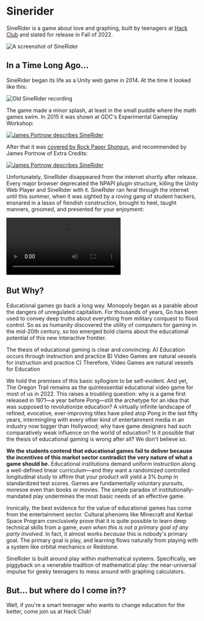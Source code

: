 Sinerider
===

SineRider is a game about love and graphing, built by teenagers at [Hack Club](https://hackclub.com) and slated for release in Fall of 2022.

![A screenshot of SineRider](https://user-images.githubusercontent.com/58434499/181846910-a99f2cde-efec-46df-ae75-0894c4ec4f4f.png)

## In a Time Long Ago…

SineRider began its life as a Unity web game in 2014. At the time it looked like this:

![Old SineRider recording](https://i.imgur.com/RttKiF7.gif)

The game made a minor splash, at least in the small puddle where the math games swim. In 2015 it was shown at GDC's Experimental Gameplay Workshop:

[![James Portnow describes SineRider](https://img.youtube.com/vi/rbJTzGNC8Bs/0.jpg)](https://youtu.be/rbJTzGNC8Bs)

After that it was [covered by Rock Paper Shotgun](https://www.rockpapershotgun.com/sinerider-wants-you-to-love-maths-and-scares-me), and recommended by James Portnow of Extra Credits:

[![James Portnow describes SineRider](https://img.youtube.com/vi/9FU103w2EWg/0.jpg)](https://youtu.be/9FU103w2EWg)

Unfortunately, SineRider disappeared from the internet shortly after release. Every major browser deprecated the NPAPI plugin structure, killing the Unity Web Player and SineRider with it. SineRider ran feral through the internet until this summer, when it was sighted by a roving gang of student hackers, ensnared in a lasso of fiendish construction, brought to heel, taught manners, groomed, and presented for your enjoyment:

![SineRider's new teaser](./Assets/teaser.mp4)

## But Why?

Educational games go back a long way. Monopoly began as a parable about the dangers of unregulated capitalism. For thousands of years, Go has been used to convey deep truths about everything from military conquest to flood control. So as as humanity discovered the utility of computers for gaming in the mid-20th century, so too emerged bold claims about the educational potential of this new interactive frontier.

The thesis of educational gaming is clear and convincing:
  A) Education occurs through instruction and practice
  B) Video Games are natural vessels for instruction and practice
  C) Therefore, Video Games are natural vessels for Education

We hold the premises of this basic syllogism to be self-evident. And yet, The Oregon Trail remains as the quintessential educational video game for most of us in 2022. This raises a troubling question: why is a game first released in 1971—a year before Pong—still the archetype for an idea that was supposed to revolutionize education? A virtually infinite landscape of refined, evocative, ever-improving titles have piled atop Pong in the last fifty years, intermingling with every other kind of entertainment media in an industry now bigger than Hollywood; why have game designers had such comparatively weak influence on the world of education? Is it possible that the thesis of educational gaming is wrong after all? We don't believe so.

**We the students contend that educational games fail to deliver because the incentives of this market sector contradict the very nature of what a game should be.** Educational institutions demand uniform instruction along a well-defined linear curriculum—and they want a randomized controlled longitudinal study to affirm that your product will yield a 3% bump in standardized test scores. Games are fundamentally voluntary pursuits, moresoe even than books or movies. The simple paradox of institutionally-mandated play undermines the most basic needs of an effective game.

Ironically, the best evidence for the value of educational games has come from the entertainment sector. Cultural phenoms like Minecraft and Kerbal Space Program conclusively prove that it is quite possible to learn deep technical skills from a game, *even when this is not a primary goal of any party involved.* In fact, it almost works *because* this is nobody's primary goal. The primary goal is play, and learning flows naturally from playing with a system like orbital mechanics or Redstone.

SineRider is built around play within mathematical systems. Specifically, we piggyback on a venerable tradition of mathematical play: the near-universal impulse for geeky teenagers to mess around with graphing calculators.

## But… but where do I come in??

Well, if you're a smart teenager who wants to change education for the better, come join us at Hack Club!